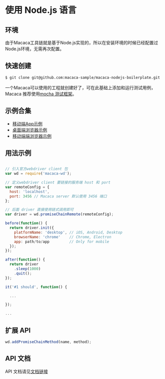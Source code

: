 # 使用 Node.js 语言

## 环境

由于Macaca工具链就是基于Node.js实现的，所以在安装环境的时候已经配置过Node.js环境，无需再次配置。

## 快速创建

``` bash
$ git clone git@github.com:macaca-sample/macaca-nodejs-boilerplate.git
```

一个Macaca可以使用的工程就创建好了，可在此基础上添加和运行测试用例，Macaca 推荐使用[mocha 测试框架](//github.com/mochajs/mocha)。

## 示例合集

- [移动端App示例](//github.com/macaca-sample/mobile-app-sample-nodejs)
- [桌面端浏览器示例](//github.com/macaca-sample/desktop-browser-sample-nodejs)
- [移动端端浏览器示例](//github.com/macaca-sample/mobile-browser-sample-nodejs)

## 用法示例

``` javascript

// 引入官方webdriver client 包
var wd = require('macaca-wd');

// 定义webdriver client 要链接的服务端 host 和 port
var remoteConfig = {
  host: 'localhost',
  port: 3456 // Macaca server 默认使用 3456 端口
};

// 后面 driver 直接使用链式调用即可
var driver = wd.promiseChainRemote(remoteConfig);

before(function() {
  return driver.init({
    platformName: 'desktop', // iOS, Android, Desktop
    browserName: 'chrome'    // Chrome, Electron
    app: path/to/app         // Only for mobile
  });
});

after(function() {
  return driver
    .sleep(1000)
    .quit();
});

it('#1 should', function() {

  ...

});

...
```

## 扩展 API

``` javascript
wd.addPromiseChainMethod(name, method);
```

## API 文档

API 文档请见[文档链接](//macacajs.github.io/macaca-wd)
